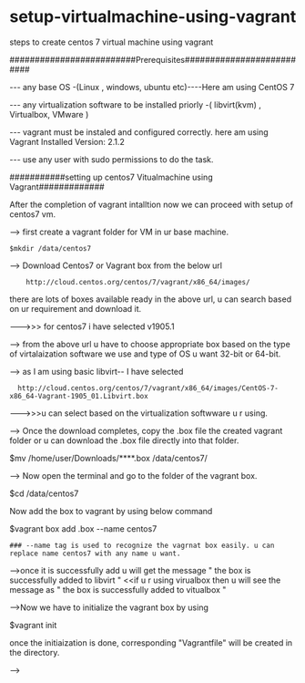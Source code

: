 # setup-virtualmachine-using-vagrant
steps to create centos 7 virtual machine using vagrant 

#########################Prerequisites##########################

--- any base OS -(Linux , windows, ubuntu etc)----Here am using CentOS 7


--- any virtualization software to be installed priorly -( libvirt(kvm) , Virtualbox, VMware )


--- vagrant must be instaled and configured correctly. here am using Vagrant Installed Version: 2.1.2


--- use any user with sudo permissions to do the task.


###########setting up centos7 Vitualmachine using Vagrant#############


After the completion of vagrant intalltion now we can proceed with setup of centos7 vm.

--> first create a vagrant folder for VM in ur base machine.
    
    $mkdir /data/centos7 

--> Download Centos7 or <the box u need> Vagrant box from the below url 

        http://cloud.centos.org/centos/7/vagrant/x86_64/images/
 
 there are lots of boxes available ready in the above url, u can search based on ur requirement and download it.
   
   --->>> for centos7 i have selected v1905.1

--> from the above url u have to choose appropriate box based on the type of virtalaization software we use and type of OS u want 32-bit or 64-bit.


--> as I am using basic libvirt-- I have selected 
      
      http://cloud.centos.org/centos/7/vagrant/x86_64/images/CentOS-7-x86_64-Vagrant-1905_01.Libvirt.box
  
  --->>>u can select based on the virtualization softwware u r using.


--> Once the download completes, copy the .box file the created vagrant folder or u can download the .box file directly into that folder.   
   
   $mv /home/user/Downloads/****.box /data/centos7/


--> Now open the terminal and go to the folder of the vagrant box.
   
   $cd /data/centos7


Now add the box to vagrant by using below command
   
   $vagrant box add <boxname>.box --name centos7  
    
    ### --name tag is used to recognize the vagrnat box easily. u can replace name centos7 with any name u want.


-->once it is successfully add u will get the message " the box is successfully added to libvirt " <<if u r using virualbox then u will see the message as " the box is successfully added to vitualbox " 


-->Now we have to initialize the vagrant box by using 
  
  $vagrant init
  
  once the initiaization is done, corresponding "Vagrantfile" will be created in the directory.

-->   
  
